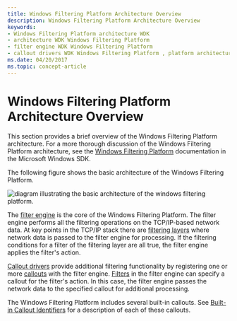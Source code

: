 ```yaml
---
title: Windows Filtering Platform Architecture Overview
description: Windows Filtering Platform Architecture Overview
keywords:
- Windows Filtering Platform architecture WDK
- architecture WDK Windows Filtering Platform
- filter engine WDK Windows Filtering Platform
- callout drivers WDK Windows Filtering Platform , platform architecture
ms.date: 04/20/2017
ms.topic: concept-article
---
```


# Windows Filtering Platform Architecture Overview


This section provides a brief overview of the Windows Filtering Platform architecture. For a more thorough discussion of the Windows Filtering Platform architecture, see the [Windows Filtering Platform](/windows/win32/fwp/windows-filtering-platform-start-page) documentation in the Microsoft Windows SDK.

The following figure shows the basic architecture of the Windows Filtering Platform.

![diagram illustrating the basic architecture of the windows filtering platform.](images/wfparch.png)

The [filter engine](filter-engine.md) is the core of the Windows Filtering Platform. The filter engine performs all the filtering operations on the TCP/IP-based network data. At key points in the TCP/IP stack there are [filtering layers](filtering-layer.md) where network data is passed to the filter engine for processing. If the filtering conditions for a filter of the filtering layer are all true, the filter engine applies the filter's action.

[Callout drivers](callout-driver.md) provide additional filtering functionality by registering one or more [callouts](callout.md) with the filter engine. [Filters](filter.md) in the filter engine can specify a callout for the filter's action. In this case, the filter engine passes the network data to the specified callout for additional processing.

The Windows Filtering Platform includes several built-in callouts. See [Built-in Callout Identifiers](./built-in-callout-identifiers.md) for a description of each of these callouts.

